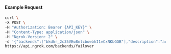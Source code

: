 <!-- Code generated for API Clients. DO NOT EDIT. -->

#### Example Request

```bash
curl \
-X POST \
-H "Authorization: Bearer {API_KEY}" \
-H "Content-Type: application/json" \
-H "Ngrok-Version: 2" \
-d '{"backends":["bkdhr_2c35VEw8nlcbowbhI1vCxNKbGGB"],"description":"acme failover","metadata":"{\"environment\": \"staging\"}"}' \
https://api.ngrok.com/backends/failover
```
